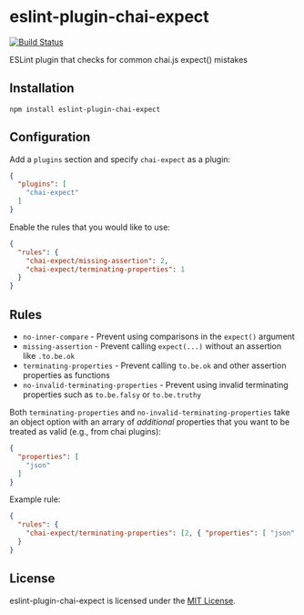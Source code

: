 # eslint-plugin-chai-expect

[![Build Status](https://img.shields.io/travis/Turbo87/eslint-plugin-chai-expect/master.svg)](https://travis-ci.org/Turbo87/eslint-plugin-chai-expect)

ESLint plugin that checks for common chai.js expect() mistakes


## Installation

```
npm install eslint-plugin-chai-expect
```


## Configuration

Add a `plugins` section and specify `chai-expect` as a plugin:

```json
{
  "plugins": [
    "chai-expect"
  ]
}
```

Enable the rules that you would like to use:

```json
{
  "rules": {
    "chai-expect/missing-assertion": 2,
    "chai-expect/terminating-properties": 1
  }
}
```


## Rules

- `no-inner-compare` - Prevent using comparisons in the `expect()` argument
- `missing-assertion` - Prevent calling `expect(...)` without an assertion like `.to.be.ok`
- `terminating-properties` - Prevent calling `to.be.ok` and other assertion properties as functions
- `no-invalid-terminating-properties` - Prevent using invalid terminating properties such as  `to.be.falsy` or `to.be.truthy`

Both `terminating-properties` and `no-invalid-terminating-properties` take an object option with an arrary of *additional*
properties that you want to be treated as valid (e.g., from chai plugins):
```json
{
  "properties": [
    "json"
  ]
}
```

Example rule:
```json
{
  "rules": {
    "chai-expect/terminating-properties": [2, { "properties": [ "json" ] } ]
  }
}

```



## License

eslint-plugin-chai-expect is licensed under the [MIT License](http://www.opensource.org/licenses/mit-license.php).
